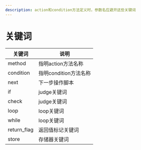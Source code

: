```yaml
---
description: action和condition方法定义时，参数名应避开这些关键词
---
```


# 关键词

| 关键词          | 说明              |
| ------------ | --------------- |
| method       | 指明action方法名称    |
| condition    | 指明condition方法名称 |
| next         | 下一步操作脚本         |
| if           | judge关键词        |
| check        | judge关键词        |
| loop         | loop关键词         |
| while        | loop关键词         |
| return\_flag | 返回值标记关键词        |
| store        | 存储器关键词          |

